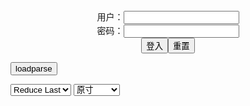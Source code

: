 <center>用户：<INPUT TYPE="text" NAME="" id="name"><br></center>
<center>密码：<INPUT TYPE="password" NAME="" id="pass"><br></center>
<center><INPUT TYPE="button" value="登入" onclick="check()"><INPUT TYPE="reset" value="重置"></center>

<div style="display: none" id="mdm" name="dmd">
  <button onclick="location.reload()">Cover 0</button>
</div>

<button style="display: none" name="dmd" onclick="toggleb()">toggle</button>
<button onclick="loadparse()">loadparse</button>

<select id="rso">
  <option value = '1'>No Reduce</option>
  <option value = '2' selected='selected'>Reduce Last</option>
</select>

<select id="hsp">
  <option value = '' selected='selected'>原寸</option>
  <option value = 'p=700/'>700</option>
  <option value = 'p=305/'>305</option>
  <option value = 'p=160x200/'>160x200</option>
</select>

<br>
<div style="display: none" id="mdc" name="dmd">
</div>

<pre style="display: none" id = "raw">
<!-- 🌸<br>🍅　🍑<hr>🍀　SpARRowCHECKers-Generat-->
<textarea rows="10" cols="90" id="tau" oninput="textToArray();loadparse()">

</textarea><br><!-- 🍀<br>🍑　🍅<hr>🌸 -->

<textarea rows="30" cols="100" id="tar" oninput="loadparse()">

Pialoof - Atago Bride - エロコスプレ
https://ja.hentai-cosplays.com/image/pialoof-atago-bride/

https://static4.hentai-cosplays.com/upload/20210323/211/215667/12.jpg
https://static4.hentai-cosplays.com/upload/20210323/211/215667/13.jpg
https://static4.hentai-cosplays.com/upload/20210323/211/215667/15.jpg
https://static4.hentai-cosplays.com/upload/20210323/211/215667/27.jpg

<font size="1" style="color:#DCDCDC">2022-06-07</font>

Velvet-chann - Anubis - エロコスプレ
https://ja.hentai-cosplays.com/image/velvet-chann-anubis/

https://static7.hentai-cosplays.com/upload/20220211/289/295229/p=700/25.jpg
https://static7.hentai-cosplays.com/upload/20220211/289/295229/p=700/26.jpg
https://static7.hentai-cosplays.com/upload/20220211/289/295229/p=700/30.jpg
https://static7.hentai-cosplays.com/upload/20220211/289/295229/p=700/33.jpg

<font size="1" style="color:#DCDCDC">2022-06-03</font>

Velvet-chann - Astolfo Nurse - エロコスプレ
https://ja.hentai-cosplays.com/image/velvet-chann-astolfo-nurse/

https://static8.hentai-cosplays.com/upload/20220401/294/300751/3.jpg
https://static8.hentai-cosplays.com/upload/20220401/294/300751/4.jpg
https://static8.hentai-cosplays.com/upload/20220401/294/300751/29.jpg
https://static8.hentai-cosplays.com/upload/20220401/294/300751/34.jpg
https://static8.hentai-cosplays.com/upload/20220401/294/300751/36.jpg
https://static8.hentai-cosplays.com/upload/20220401/294/300751/37.jpg

<font size="1" style="color:#DCDCDC">2022-06-03</font>

Azami – Bremerton Qipao (Azur Lane) - エロコスプレ
https://ja.hentai-cosplays.com/image/azami--bremerton-qipao-azur-lane/

https://static9.hentai-cosplays.com/upload/20220604/300/306583/9.jpg
https://static9.hentai-cosplays.com/upload/20220604/300/306583/11.jpg
https://static9.hentai-cosplays.com/upload/20220604/300/306583/12.jpg
https://static9.hentai-cosplays.com/upload/20220604/300/306583/13.jpg
https://static9.hentai-cosplays.com/upload/20220604/300/306583/15.jpg

<font size="1" style="color:#DCDCDC">2022-06-06</font>

https://ads-g.juicyads.com/ads/user88734/ad1687305-1652991267.jpg

Users Favorites
https://www.imagefap.com/showvideos.php?userid=2851541

<font size="1" style="color:#DCDCDC">2022-05-17</font>

Fun on the reck Porn Video by Sklavenpeiniger | ImageFap
https://www.imagefap.com/video.php?vid=678666

https://img.moviefap.com/a3:2q80w160r/109/67/86/678666/thumbs/19.jpg

https://ads-g.juicyads.com/network/user158974/48014-1645782358-0567830001645782358.png
https://ads-g.juicyads.com/network/user158974/48014-1645782368-0312884001645782368.gif

<font size="1" style="color:#DCDCDC">2022-05-17</font>

Maid Mask by Byoru - エロコスプレ
https://ja.hentai-cosplays.com/image/maid-mask-by-byoru/

https://static6.hentai-cosplays.com/upload/20220126/287/293329/1.jpg
https://static6.hentai-cosplays.com/upload/20220126/287/293329/8.jpg
https://static6.hentai-cosplays.com/upload/20220126/287/293329/10.jpg
https://static6.hentai-cosplays.com/upload/20220126/287/293329/20.jpg

<font size="1" style="color:#DCDCDC">2022-05-18</font>

Usatame - Bowsette 1 - エロコスプレ
https://ja.hentai-cosplays.com/image/usatame-bowsette-1/

https://static6.hentai-cosplays.com/upload/20211217/258/263477/74.jpg
https://static6.hentai-cosplays.com/upload/20211217/258/263477/75.jpg
https://static6.hentai-cosplays.com/upload/20211217/258/263477/78.jpg

<font size="1" style="color:#DCDCDC">2022-05-17</font>

　　　的腿(茎肛扒逼）【健美吧】_百度贴吧
https://tieba.baidu.com/p/2595538991

<font size="1" style="color:#DCDCDC">2022-05-17</font>

极品丝袜，芭比
https://s3t3d2y8.ackcdn.net/library/742358/44305a1db6839466dc101f4157b99553e9508171.webp

网红Coser@洛丽塔大哥-兔女郎 - エロコスプレ
https://ja.hentai-cosplays.com/image/coser-raku-tower-daiko-yjoro/

https://static6.hentai-cosplays.com/upload/20211218/259/264552/p=700/10.jpg
https://static6.hentai-cosplays.com/upload/20211218/259/264552/p=700/11.jpg

<font size="1" style="color:#DCDCDC">2022-05-16</font>

星之迟迟 琉璃之宴系列 黛朵 - エロコスプレ
https://ja.hentai-cosplays.com/image/seinojo-ryuryo-no-kai-mayuzumi/

https://static6.hentai-cosplays.com/upload/20211214/256/261452/p=700/1.jpg
https://static6.hentai-cosplays.com/upload/20211214/256/261452/p=700/15.jpg

<font size="1" style="color:#DCDCDC">2022-05-17</font>

[蠢沫沫] 田舎の妹 - エロコスプレ
https://ja.hentai-cosplays.com/image/my-sister-in-the-country/

https://static9.hentai-cosplays.com/upload/20220509/298/304456/33.jpg
https://static9.hentai-cosplays.com/upload/20220509/298/304456/36.jpg
https://static9.hentai-cosplays.com/upload/20220509/298/304456/70.jpg
https://static9.hentai-cosplays.com/upload/20220509/298/304456/71.jpg
https://static9.hentai-cosplays.com/upload/20220509/298/304456/88.jpg
https://static9.hentai-cosplays.com/upload/20220509/298/304456/90.jpg

<font size="1" style="color:#DCDCDC">2022-05-15</font>

[六味帝皇酱] 废墟JK - エロコスプレ
https://ja.hentai-cosplays.com/image/rokumi-emperor-sui-jk/

https://static9.hentai-cosplays.com/upload/20220509/298/304457/29.jpg
https://static9.hentai-cosplays.com/upload/20220509/298/304457/31.jpg
https://static9.hentai-cosplays.com/upload/20220509/298/304457/32.jpg
https://static9.hentai-cosplays.com/upload/20220509/298/304457/41.jpg
https://static9.hentai-cosplays.com/upload/20220509/298/304457/42.jpg
https://static9.hentai-cosplays.com/upload/20220509/298/304457/43.jpg
https://static9.hentai-cosplays.com/upload/20220509/298/304457/45.jpg
https://static9.hentai-cosplays.com/upload/20220509/298/304457/46.jpg
https://static9.hentai-cosplays.com/upload/20220509/298/304457/48.jpg
https://static9.hentai-cosplays.com/upload/20220509/298/304457/49.jpg
https://static9.hentai-cosplays.com/upload/20220509/298/304457/50.jpg
https://static9.hentai-cosplays.com/upload/20220509/298/304457/51.jpg

<font size="1" style="color:#DCDCDC">2022-05-15</font>

Arty - Kiyohime 2
https://ja.hentai-cosplays.com/image/arty-kiyohime-2/

Arty - Yae Miko
https://ja.hentai-cosplays.com/image/arty-yae-miko/

</textarea>
</pre>

<link
  rel="stylesheet"
  href="https://cdn.jsdelivr.net/npm/@fancyapps/ui/dist/fancybox.css"
/>
<script src="https://cdn.jsdelivr.net/npm/@fancyapps/ui@4.0/dist/fancybox.umd.js"></script>

<script type="text/javascript">

var __urlRegex = /(\b(https?|ftp|file):\/\/[-A-Z0-9+&@#\/%?=~_|!:,.;]*[-A-Z0-9+&@#\/%=~_|])/ig;
var __imgRegex = /\.(?:jpe?g|gif|png|webp)$/i;

textToArray();
loadparse();

function parseURL($string){

    var exp = __urlRegex;
    return $string.replace(exp,function(match){
            __imgRegex.lastIndex=0;
            if(__imgRegex.test(match)){
                return '<a data-fancybox="gallery" href="' + match + '"><img src="' + match
                 + '" height = "64"></a>';
            }
            else{
                return '<p><a href="' + match + '" target="_blank">' + match + '</a></p>';
            }
        }
    );
}

function textToArray(){
  var textArea = document.getElementById("tau");
  var arrayFromTextArea = textArea.value.split(String.fromCharCode(10));
  for ( var i = 0; i < arrayFromTextArea.length; i++ ) {
    generateM(arrayFromTextArea[i]);
  }
}

function generateM(url) {
  mdm.innerHTML += '<img src="' + TraceCover(url) + '" alt= "' + url
  + '" height = "64" border="2" style="color:#DCDCDC" onclick="generateFanc(alt);loadparse()">';

}

function TraceCover(url) {
  var SegmentArr = url.split('/');

  var Extens = SegmentArr.slice(-1).join().split('.').pop();
  var SegmentCount = SegmentArr.length - 2;

  var TopHalf = SegmentArr.slice(0,SegmentCount).join('/');

  return TopHalf + '/p=160x200/1.' + Extens + '\n';

}

function generateFanc(url) {
  var SegmentArr = url.split('/');
  var GeneratCount = SegmentArr.slice(-1).join().split('.').shift();
  var Extens = SegmentArr.slice(-1).join().split('.').pop();
  var SegmentCount = SegmentArr.length;
  var ReduceSegments = document.getElementById('rso').value;
  var HentaiSizeP = document.getElementById('hsp').value;
  var TopHalf = SegmentArr.slice(0,SegmentCount - ReduceSegments).join('/');
  tar.innerHTML = '';

  for (var j = 1; j <= GeneratCount; j++) {
    tar.innerHTML += TopHalf + '/' + HentaiSizeP + j + '.' + Extens + '\n';
  }
}

function loadparse() {
  mdc.innerHTML = parseURL(tar.value);
}

function check(){
  var name=document.getElementById("name").value;
  var pass=document.getElementById("pass").value;
  if(name==!/[^\s]/.test(new Date().getTime()) && pass==String.fromCharCode(window.atob("MTIx"))){
    var nd = document.getElementsByName("dmd");
    for (var i = 0; i <= nd.length; i++) {
      nd[i].style.display = "";
      }
      }else{
      }
}

function toggleb() {
  var x = document.getElementById("raw");
  if (x.style.display === "none") {
    x.style.display = "";
  } else {
    x.style.display = "none";
  }
}

</script>
